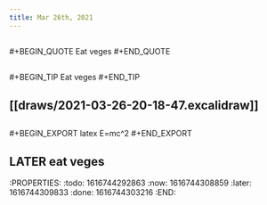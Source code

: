 ```yaml
---
title: Mar 26th, 2021
---
```


##
#+BEGIN_QUOTE
Eat veges
#+END_QUOTE
##
##
#+BEGIN_TIP
Eat veges
#+END_TIP
## [[draws/2021-03-26-20-18-47.excalidraw]]
##
#+BEGIN_EXPORT latex
E=mc^2
#+END_EXPORT
## LATER eat veges
:PROPERTIES:
:todo: 1616744292863
:now: 1616744308859
:later: 1616744309833
:done: 1616744303216
:END:
##
